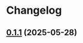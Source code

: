 # Changelog

## [0.1.1](https://github.com/astriaorg/astria-release-test/compare/sequencer-client-v0.1.0...sequencer-client-v0.1.1) (2025-05-28)

